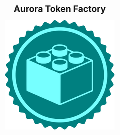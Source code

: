 <h1 align="center">Aurora Token Factory</h1>
<p align="center">
  <img src="logo512.png" width="350" title="Aurora Token Factory">
</p>
